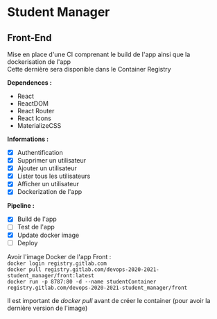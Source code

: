 # Student Manager  
## Front-End  

Mise en place d'une CI comprenant le build de l'app ainsi que la dockerisation de l'app  
Cette dernière sera disponible dans le Container Registry

**Dependences :** 
- React
- ReactDOM
- React Router
- React Icons
- MaterializeCSS

**Informations :**  
- [X] Authentification 
- [X] Supprimer un utilisateur  
- [X] Ajouter un utilisateur   
- [X] Lister tous les utilisateurs   
- [X] Afficher un utilisateur  
- [X] Dockerization de l'app  

**Pipeline :**  
- [X] Build de l'app  
- [ ] Test de l'app  
- [X] Update docker image  
- [ ] Deploy  

Avoir l'image Docker de l'app Front :  
`docker login registry.gitlab.com`  
`docker pull registry.gitlab.com/devops-2020-2021-student_manager/front:latest`  
`docker run -p 8787:80 -d --name studentContainer registry.gitlab.com/devops-2020-2021-student_manager/front`  

Il est important de _docker pull_ avant de créer le container (pour avoir la dernière version de l'image)
